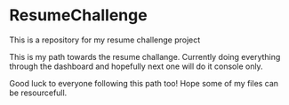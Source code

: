 # ResumeChallenge
This is a repository for my resume challenge project

This is my path towards the resume challange. Currently doing everything through the dashboard and hopefully next one will do it console only. 

Good luck to everyone following this path too! Hope some of my files can be resourcefull. 

